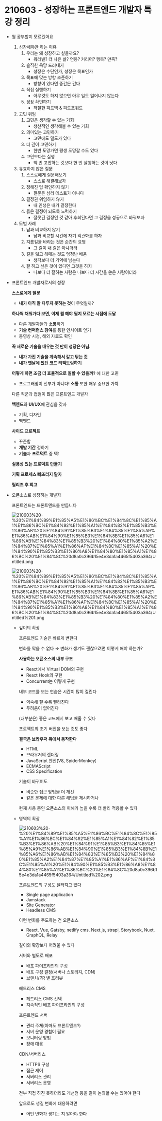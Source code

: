 # 210603 - 성장하는 프론트엔드 개발자 특강 정리

- 뭘 공부할지 모르겠어요
    1. 성장해야만 하는 이유
        1. 우리는 왜 성장하고 싶을까요?
            - 워라밸? 더 나은 삶? 연봉? 커리어? 행복? 만족?
        2. 솔직한 욕망 드러내기
            - 성장은 수단인가, 성장은 목표인가
        3. 목표에 맞는 방향 조준하기
            - 방향이 있다면 중간은 간다
        4. 직접 실행하기
            - 아무것도 하지 않으면 아무 일도 일어나지 않는다
        5. 성장 확인하기
            - 적절한 피드백 & 피드포워드
    2. 고민 위임
        1. 고민은 생각할 수 있는 기회
            - 생산적인 생각해볼 수 있는 기회
        2. 의미있는 고민하기
            - 고민에도 밀도가 있다
        3. 더 깊이 고민하기
            - 한번 도망가면 평생 도망갈 수도 있다
        4. 고민보다는 실행
            - 백 번 고민하는 것보다 한 번 실행하는 것이 낫다
    3. 유효하지 않은 질문
        1. 스스로에게 질문해보기
            - 스스로 해결해보자
        2. 정해진 답 확인하지 않기
            - 질문은 심리 테스트가 아니다
        3. 결정권 위임하지 않기
            - 내 인생은 내가 결정한다
        4. 옳은 결정이 되도록 노력하기
            - 잘못된 결정인 것 같아 후회된다면 그 결정을 성공으로 바꿔보자
    4. 모범 사례
        1. 남과 비교하지 않기
            - 남과 비교할 시간에 자기 객관화를 하자
        2. 지름길을 바라는 것은 순간의 요행
            - 그 길이 내 길은 아니더라
        3. 길을 잃고 헤매는 것도 엄청난 배움
            - 생각보다 더 기억에 남는다
        4. 잘 하고 싶은 것이 있다면 그것을 하자
            - 나보다 더 잘하는 사람은 나보다 더 시간을 쏟은 사람이더라

- 프론트엔드 개발자로서의 성장

    **스스로에게 질문**

    - **내가 아직 잘 다루지 못하는 것**이 무엇일까?

    **하나씩 채워가다 보면, 이제 뭘 해야 될지 모르는 시점에 도달**

    - 다른 개발자들과 **소통**하기
    - **기술 컨퍼런스 참여**를 통한 인사이트 얻기
    - 동영상 시청, 해외 자료도 확인

    **꼭 새로운 기술을 배우는 것 만이 성장은 아님.**

    - **내가 가진 기술을 계속해서 갈고 닦는 것**
    - **내가 옛날에 썼던 코드 리팩토링하기**

    **어떻게 하면 조금 더 효율적으로 일할 수 있을까?** 에 대한 고민

    - 프로그래밍이 전부가 아니다! **소통** 또한 매우 중요한 가치

    다른 직군과 접점이 많은 프론트엔드 개발자

    **백엔드**와 **UI/UX**에 관심을 갖자

    - 기획, 디자인
    - 백엔드

    **사이드 프로젝트**

    - 꾸준함
    - **개발 기간** 정하기
    - **기술**과 **프로덕트** 중 택1

    **실용성 있는 프로덕트 만들기**

    **기획 프로세스 빠뜨리지 말자**

    **릴리즈 후 회고**

- 오픈소스로 성장하는 개발자

    프론트엔드는 프론트엔드를 만듭니다

    ![210603%20-%20%E1%84%89%E1%85%A5%E1%86%BC%E1%84%8C%E1%85%A1%E1%86%BC%E1%84%92%E1%85%A1%E1%84%82%E1%85%B3%E1%86%AB%20%E1%84%91%E1%85%B3%E1%84%85%E1%85%A9%E1%86%AB%E1%84%90%E1%85%B3%E1%84%8B%E1%85%A6%E1%86%AB%E1%84%83%E1%85%B3%20%E1%84%80%E1%85%A2%E1%84%87%E1%85%A1%E1%86%AF%E1%84%8C%E1%85%A1%20%E1%84%90%E1%85%B3%E1%86%A8%E1%84%80%E1%85%A1%E1%86%BC%20%E1%84%8C%20d8a0c396b15e4e3da1a4465f5403a364/Untitled.png](210603%20-%20%E1%84%89%E1%85%A5%E1%86%BC%E1%84%8C%E1%85%A1%E1%86%BC%E1%84%92%E1%85%A1%E1%84%82%E1%85%B3%E1%86%AB%20%E1%84%91%E1%85%B3%E1%84%85%E1%85%A9%E1%86%AB%E1%84%90%E1%85%B3%E1%84%8B%E1%85%A6%E1%86%AB%E1%84%83%E1%85%B3%20%E1%84%80%E1%85%A2%E1%84%87%E1%85%A1%E1%86%AF%E1%84%8C%E1%85%A1%20%E1%84%90%E1%85%B3%E1%86%A8%E1%84%80%E1%85%A1%E1%86%BC%20%E1%84%8C%20d8a0c396b15e4e3da1a4465f5403a364/Untitled.png)

    ![210603%20-%20%E1%84%89%E1%85%A5%E1%86%BC%E1%84%8C%E1%85%A1%E1%86%BC%E1%84%92%E1%85%A1%E1%84%82%E1%85%B3%E1%86%AB%20%E1%84%91%E1%85%B3%E1%84%85%E1%85%A9%E1%86%AB%E1%84%90%E1%85%B3%E1%84%8B%E1%85%A6%E1%86%AB%E1%84%83%E1%85%B3%20%E1%84%80%E1%85%A2%E1%84%87%E1%85%A1%E1%86%AF%E1%84%8C%E1%85%A1%20%E1%84%90%E1%85%B3%E1%86%A8%E1%84%80%E1%85%A1%E1%86%BC%20%E1%84%8C%20d8a0c396b15e4e3da1a4465f5403a364/Untitled%201.png](210603%20-%20%E1%84%89%E1%85%A5%E1%86%BC%E1%84%8C%E1%85%A1%E1%86%BC%E1%84%92%E1%85%A1%E1%84%82%E1%85%B3%E1%86%AB%20%E1%84%91%E1%85%B3%E1%84%85%E1%85%A9%E1%86%AB%E1%84%90%E1%85%B3%E1%84%8B%E1%85%A6%E1%86%AB%E1%84%83%E1%85%B3%20%E1%84%80%E1%85%A2%E1%84%87%E1%85%A1%E1%86%AF%E1%84%8C%E1%85%A1%20%E1%84%90%E1%85%B3%E1%86%A8%E1%84%80%E1%85%A1%E1%86%BC%20%E1%84%8C%20d8a0c396b15e4e3da1a4465f5403a364/Untitled%201.png)

    - 깊이의 확장

        프론트엔드 기술은 빠르게 변한다

        변화를 막을 수 없다 ⇒ 변화가 생겨도 괜찮으려면 어떻게 해야 하는가?

        **사용하는 오픈소스의 내부 구조**

        - React에서 Virtual DOM의 구현
        - React Hook의 구현
        - Concurrent는 어떻게 구현

        내부 코드를 보는 연습은 시간이 많이 걸린다

        - 익숙해 질 수록 빨라진다
        - 두려움이 없어진다

        (대부분은) 좋은 코드에서 보고 배울 수 있다

        프로젝트의 초기 버전을 보는 것도 좋다

        **결국은 브라우저 위에서 동작한다**

        - HTML
        - 브라우저의 렌더링
        - JavaScript 엔진(V8, SpiderMonkey)
        - ECMAScript
        - CSS Specification

        기술이 바뀌어도 

        - 비슷한 접근 방법을 더 개선
        - 같은 문제에 대한 다른 해법을 제시하거나

        현재 사용 중인 오픈소스의 이해가 높을 수록 더 빨리 적응할 수 있다

    - 영역의 확장

        ![210603%20-%20%E1%84%89%E1%85%A5%E1%86%BC%E1%84%8C%E1%85%A1%E1%86%BC%E1%84%92%E1%85%A1%E1%84%82%E1%85%B3%E1%86%AB%20%E1%84%91%E1%85%B3%E1%84%85%E1%85%A9%E1%86%AB%E1%84%90%E1%85%B3%E1%84%8B%E1%85%A6%E1%86%AB%E1%84%83%E1%85%B3%20%E1%84%80%E1%85%A2%E1%84%87%E1%85%A1%E1%86%AF%E1%84%8C%E1%85%A1%20%E1%84%90%E1%85%B3%E1%86%A8%E1%84%80%E1%85%A1%E1%86%BC%20%E1%84%8C%20d8a0c396b15e4e3da1a4465f5403a364/Untitled%202.png](210603%20-%20%E1%84%89%E1%85%A5%E1%86%BC%E1%84%8C%E1%85%A1%E1%86%BC%E1%84%92%E1%85%A1%E1%84%82%E1%85%B3%E1%86%AB%20%E1%84%91%E1%85%B3%E1%84%85%E1%85%A9%E1%86%AB%E1%84%90%E1%85%B3%E1%84%8B%E1%85%A6%E1%86%AB%E1%84%83%E1%85%B3%20%E1%84%80%E1%85%A2%E1%84%87%E1%85%A1%E1%86%AF%E1%84%8C%E1%85%A1%20%E1%84%90%E1%85%B3%E1%86%A8%E1%84%80%E1%85%A1%E1%86%BC%20%E1%84%8C%20d8a0c396b15e4e3da1a4465f5403a364/Untitled%202.png)

        프론트엔드의 구성도 달라지고 있다

        - Single page application
        - Jamstack
        - Site Generator
        - Headless CMS

        이런 변화를 주도하는 건 오픈소스

        - React, Vue, Gatsby, netlify cms, Next.js, strapi, Storybook, Nuxt, GraphQL, Relay

        깊이의 확장보다 어려울 수 있다

        서버와 별도로 배포

        - 배포 파이프라인의 구성
        - 배포 구성 결정(서버나 스토리지, CDN)
        - 브랜치/PR 별 프리뷰

        헤드리스 CMS

        - 헤드리스 CMS 선택
        - 지속적인 배포 파이프라인의 구성

        프론트엔드 서버

        - 관리 주체(아마도 프론트엔드?)
        - 서버 운영 경험이 필요
        - 모니터링 방법
        - 장애 대응

        CDN/서버리스

        - HTTPS 구성
        - 접근 제어
        - 서버리스 관리
        - 서버리스 운영

        전부 직접 하진 못하더라도 개선점 등을 같이 논의할 수는 있어야 한다

        앞으로도 생길 변화에 대응하려면

        - 어떤 변화가 생기는 지 알아야 한다